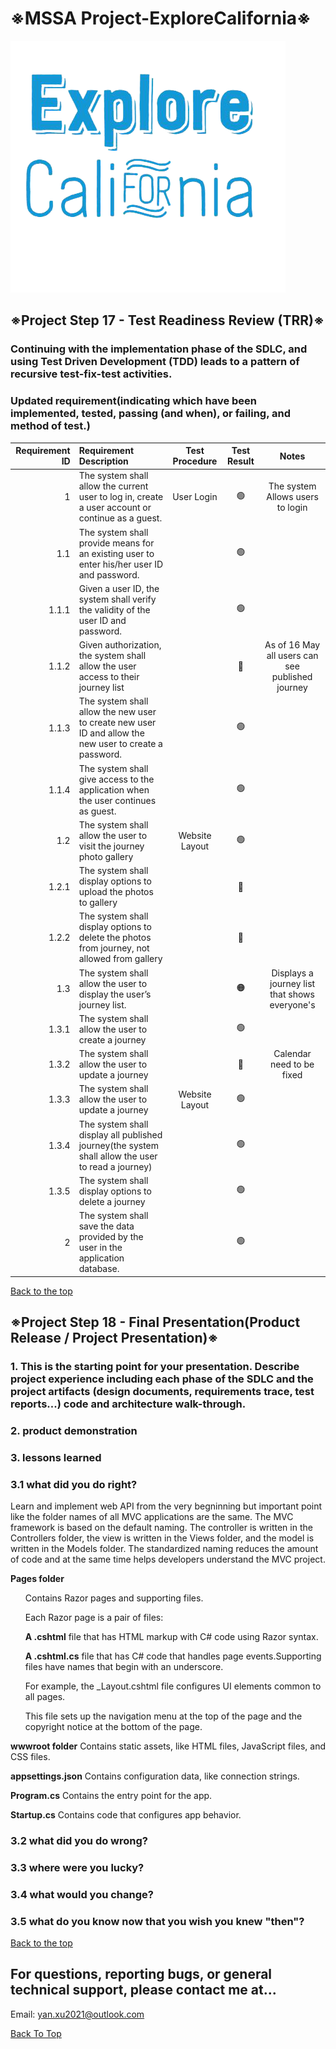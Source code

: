 # ※MSSA Project-ExploreCalifornia※

![logo](https://github.com/yanxu2021/ExploreCalifornia/blob/main/image/removebg%20logo.png)

## ※Project Step 17 - Test Readiness Review (TRR)※
### Continuing with the implementation phase of the SDLC, and using Test Driven Development (TDD) leads to a pattern of recursive test-fix-test activities.

### Updated requirement(indicating which have been implemented, tested, passing (and when), or failing, and method of test.)

| Requirement ID | Requirement Description | Test Procedure | Test Result | Notes |
| -------------: | :---------------------- | :------------: | :---------: | :---: |
| 1 | The system shall allow the current user to log in, create a user account or continue as a guest.	| User Login | :green_circle: | The system Allows users to login |
| 1.1 | The system shall provide means for an existing user to enter his/her user ID and password.	|  | :green_circle: |  |
| 1.1.1 | Given a user ID, the system shall verify the validity of the user ID and password. |  | :green_circle: |  |
| 1.1.2 | Given authorization, the system shall allow the user access to their journey list	|  | :red_circle: | As of 16 May all users can see published journey|
| 1.1.3 | The system shall allow the new user to create new user ID and allow the new user to create a password. |  | :green_circle: |  |
| 1.1.4 | The system shall give access to the application when the user continues as guest.	|  | :green_circle: |  |
| 1.2 | The system shall allow the user to visit the journey photo gallery	| Website Layout | :green_circle: |  |
| 1.2.1| The system shall display options to upload the photos to gallery	|  | :red_circle: |  |
| 1.2.2 | The system shall display options to delete the photos from journey, not allowed from gallery	|  | :red_circle: |  |
| 1.3| The system shall allow the user to display the user’s journey list.	|  | :orange_circle: | Displays a journey list that shows everyone's |
| 1.3.1 | The system shall allow the user to create a journey |  | :green_circle: |  |
| 1.3.2 | The system shall allow the user to update a journey	|  | :red_circle: | Calendar need to be fixed |
| 1.3.3| The system shall allow the user to update a journey	| Website Layout | :green_circle: |  |
| 1.3.4 | The system shall display all published journey(the system shall allow the user to read a journey)		|  | :green_circle: |  |
| 1.3.5 | The system shall display options to delete a journey	|  | :green_circle: |  |
| 2 | The system shall save the data provided by the user in the application database.	|  | :green_circle: |  |


[Back to the top](https://github.com/yanxu2021/ExploreCalifornia/blob/main/README.md)

## ※Project Step 18 - Final Presentation(Product Release / Project Presentation)※
### 1. This is the starting point for your presentation. Describe project experience including each phase of the SDLC and the project artifacts (design documents, requirements trace, test reports...) code and architecture walk-through.
### 2. product demonstration
### 3. lessons learned
### 3.1 what did you do right?
<p>Learn and implement web API from the very begninning but important point like the folder names of all MVC applications are the same. The MVC framework is based on the default naming. The controller is written in the Controllers folder, the view is written in the Views folder, and the model is written in the Models folder. The standardized naming reduces the amount of code and at the same time helps developers understand the MVC project.</p>
<p><b>Pages folder</b> 
  <ul>Contains Razor pages and supporting files. </ul>
  <ul>Each Razor page is a pair of files:</ul>
  <ul><b>A .cshtml</b> file that has HTML markup with C# code using Razor syntax.</ul>
  <ul><b>A .cshtml.cs</b> file that has C# code that handles page events.Supporting files have names that begin with an underscore. </ul>
  <ul>For example, the _Layout.cshtml file configures UI elements common to all pages. </ul>
  <ul>This file sets up the navigation menu at the top of the page and the copyright notice at the bottom of the page.</ul></p>
<p><b>wwwroot folder</b> Contains static assets, like HTML files, JavaScript files, and CSS files.</p>
<p><b>appsettings.json</b> Contains configuration data, like connection strings. </p>
<p><b>Program.cs</b> Contains the entry point for the app. </p>
<p><b>Startup.cs</b> Contains code that configures app behavior. </p>

### 3.2 what did you do wrong?
### 3.3 where were you lucky?
### 3.4 what would you change? 
### 3.5 what do you know now that you wish you knew "then"?

[Back to the top](https://github.com/yanxu2021/ExploreCalifornia/blob/main/README.md)

For questions, reporting bugs, or general technical support, please contact me at...
-----------------------
Email: yan.xu2021@outlook.com

[Back To Top](#toc)
